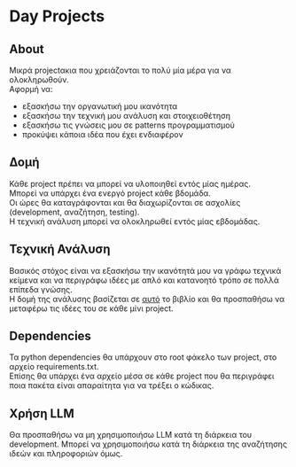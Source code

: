 # Day Projects

## About
Μικρά projectακια που χρειάζονται το πολύ μία μέρα για να ολοκληρωθούν.  
Αφορμή να:
- εξασκήσω την οργανωτική μου ικανότητα
- εξασκήσω την τεχνική μου ανάλυση και στοιχειοθέτηση
- εξασκήσω τις γνώσεις μου σε patterns προγραμματισμού
- προκύψει κάποια ιδέα που έχει ενδιαφέρον

## Δομή
Κάθε project πρέπει να μπορεί να υλοποιηθεί εντός μίας ημέρας.  
Μπορεί να υπάρχει ένα ενεργό project κάθε βδομάδα.  
Οι ώρες θα καταγράφονται και θα διαχωρίζονται σε ασχολίες (development, αναζήτηση, testing).  
Η τεχνική ανάλυση μπορεί να ολοκληρωθεί εντός μίας εβδομάδας.  

## Τεχνική Ανάλυση
Βασικός στόχος είναι να εξασκήσω την ικανότητά μου να γράφω τεχνικά κείμενα και να περιγράφω ιδέες με απλό και κατανοητό τρόπο σε πολλά επίπεδα γνώσης.  
Η δομή της ανάλυσης βασίζεται σε [αυτό](https://jamesg.blog/2024/01/03/software-technical-writing/) το βιβλίο και θα προσπαθήσω να μεταφέρω τις ιδέες του σε κάθε μίνι project.  

## Dependencies
Τα python dependencies θα υπάρχουν στο root φάκελο των project, στο αρχείο requirements.txt.  
Επίσης θα υπάρχει ένα αρχείο μέσα σε κάθε project που θα περιγράφει ποια πακέτα είναι απαραίτητα για να τρέξει ο κώδικας. 

## Χρήση LLM
Θα προσπαθήσω να μη χρησιμοποιήσω LLM κατά τη διάρκεια του development. Μπορεί να χρησιμοποιήσω κατά τη διάρκεια της αναζήτησης ιδεών και πληροφοριών όμως.  
